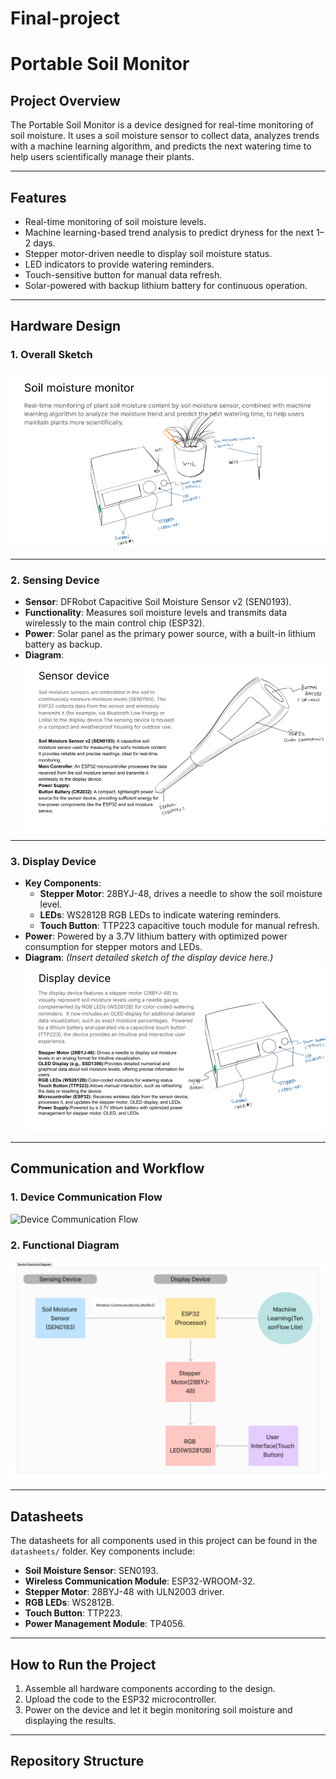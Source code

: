 # Final-project
# Portable Soil Monitor

## Project Overview
The Portable Soil Monitor is a device designed for real-time monitoring of soil moisture. It uses a soil moisture sensor to collect data, analyzes trends with a machine learning algorithm, and predicts the next watering time to help users scientifically manage their plants.

---

## Features
- Real-time monitoring of soil moisture levels.
- Machine learning-based trend analysis to predict dryness for the next 1–2 days.
- Stepper motor-driven needle to display soil moisture status.
- LED indicators to provide watering reminders.
- Touch-sensitive button for manual data refresh.
- Solar-powered with backup lithium battery for continuous operation.

---

## Hardware Design

### 1. Overall Sketch
![Overall Sketch](Slides/1.png)

---

### 2. Sensing Device
- **Sensor**: DFRobot Capacitive Soil Moisture Sensor v2 (SEN0193).
- **Functionality**: Measures soil moisture levels and transmits data wirelessly to the main control chip (ESP32).
- **Power**: Solar panel as the primary power source, with a built-in lithium battery as backup.
- **Diagram**:
![Sensing Device](Slides/2.png)


---

### 3. Display Device
- **Key Components**:
  - **Stepper Motor**: 28BYJ-48, drives a needle to show the soil moisture level.
  - **LEDs**: WS2812B RGB LEDs to indicate watering reminders.
  - **Touch Button**: TTP223 capacitive touch module for manual refresh.
- **Power**: Powered by a 3.7V lithium battery with optimized power consumption for stepper motors and LEDs.
- **Diagram**: *(Insert detailed sketch of the display device here.)*
![Display Device](Slides/3.png)

---

## Communication and Workflow

### 1. Device Communication Flow
![Device Communication Flow](diagrams/Device%20Communication%20Flow.jpg)

### 2. Functional Diagram
![Device Functional Diagram](diagrams/Device%20Functional%20Diagram.jpg)

---

## Datasheets
The datasheets for all components used in this project can be found in the `datasheets/` folder. Key components include:
- **Soil Moisture Sensor**: SEN0193.
- **Wireless Communication Module**: ESP32-WROOM-32.
- **Stepper Motor**: 28BYJ-48 with ULN2003 driver.
- **RGB LEDs**: WS2812B.
- **Touch Button**: TTP223.
- **Power Management Module**: TP4056.

---

## How to Run the Project
1. Assemble all hardware components according to the design.
2. Upload the code to the ESP32 microcontroller.
3. Power on the device and let it begin monitoring soil moisture and displaying the results.

---

## Repository Structure
